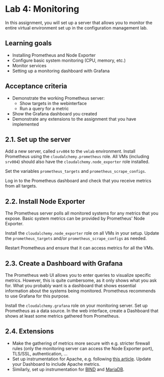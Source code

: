 # Lab 4: Monitoring

In this assignment, you will set up a server that allows you to monitor the entire virtual environment set up in the configuration management lab.

## Learning goals

- Installing Prometheus and Node Exporter
- Configure basic system monitoring (CPU, memory, etc.)
- Monitor services
- Setting up a monitoring dashboard with Grafana

## Acceptance criteria

- Demonstrate the working Prometheus server:
    - Show targets in the webinterface
    - Run a query for a metric
- Show the Grafana dashboard you created
- Demonstrate any extensions to the assignment that you have implemented

## 2.1. Set up the server

Add a new server, called `srv004` to the `vmlab` environment. Install Prometheus using the `cloudalchemy.prometheus` role. All VMs (including `srv004`) should also have the `cloudalchemy.node_exporter` role installed.

Set the variables `prometheus_targets` and `prometheus_scrape_configs`.

Log in to the Prometheus dashboard and check that you receive metrics from all targets.

## 2.2. Install Node Exporter

The Prometheus server polls all monitored systems for any metrics that you expose. Basic system metrics can be provided by Prometheus' Node Exporter.

Install the `cloudalchemy.node_exporter` role on all VMs in your setup. Update the `prometheus_targets` and/or `prometheus_scrape_configs` as needed.

Restart Prometheus and ensure that it can access metrics for all the VMs.

## 2.3. Create a Dashboard with Grafana

The Prometheus web UI allows you to enter queries to visualize specific metrics. However, this is quite cumbersome, as it only shows what you ask for. What you probably want is a dashboard that shows essential information about the systems being monitored. Prometheus recommends to use Grafana for this purpose.

Install the `cloudalchemy.grafana` role on your monitoring server. Set up Prometheus as a data source. In the web interface, create a Dashboard that shows at least some metrics gathered from Prometheus.

## 2.4. Extensions

- Make the gathering of metrics more secure with e.g. stricter firewall rules (only the monitoring server can access the Node Exporter port), TLS/SSL, authentication, ...
- Set up instrumentation for Apache, e.g. following [this article](https://computingforgeeks.com/monitor-apache-web-server-prometheus-grafana/). Update your Dashboard to include Apache metrics.
- Similarly, set up instrumentation for [BIND](https://github.com/prometheus-community/bind_exporter) and [MariaDB](https://github.com/prometheus/mysqld_exporter).
